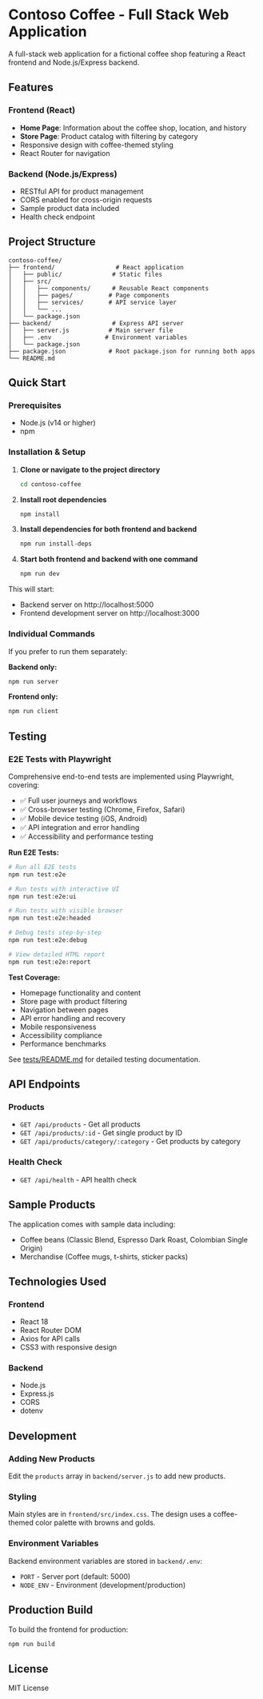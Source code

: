 # Contoso Coffee - Full Stack Web Application

A full-stack web application for a fictional coffee shop featuring a React frontend and Node.js/Express backend.

## Features

### Frontend (React)
- **Home Page**: Information about the coffee shop, location, and history
- **Store Page**: Product catalog with filtering by category
- Responsive design with coffee-themed styling
- React Router for navigation

### Backend (Node.js/Express)
- RESTful API for product management
- CORS enabled for cross-origin requests
- Sample product data included
- Health check endpoint

## Project Structure

```
contoso-coffee/
├── frontend/                 # React application
│   ├── public/              # Static files
│   ├── src/
│   │   ├── components/      # Reusable React components
│   │   ├── pages/          # Page components
│   │   ├── services/       # API service layer
│   │   └── ...
│   └── package.json
├── backend/                 # Express API server
│   ├── server.js           # Main server file
│   ├── .env               # Environment variables
│   └── package.json
├── package.json            # Root package.json for running both apps
└── README.md
```

## Quick Start

### Prerequisites
- Node.js (v14 or higher)
- npm

### Installation & Setup

1. **Clone or navigate to the project directory**
   ```bash
   cd contoso-coffee
   ```

2. **Install root dependencies**
   ```bash
   npm install
   ```

3. **Install dependencies for both frontend and backend**
   ```bash
   npm run install-deps
   ```

4. **Start both frontend and backend with one command**
   ```bash
   npm run dev
   ```

This will start:
- Backend server on http://localhost:5000
- Frontend development server on http://localhost:3000

### Individual Commands

If you prefer to run them separately:

**Backend only:**
```bash
npm run server
```

**Frontend only:**
```bash
npm run client
```

## Testing

### E2E Tests with Playwright

Comprehensive end-to-end tests are implemented using Playwright, covering:
- ✅ Full user journeys and workflows
- ✅ Cross-browser testing (Chrome, Firefox, Safari)
- ✅ Mobile device testing (iOS, Android)
- ✅ API integration and error handling
- ✅ Accessibility and performance testing

**Run E2E Tests:**
```bash
# Run all E2E tests
npm run test:e2e

# Run tests with interactive UI
npm run test:e2e:ui

# Run tests with visible browser
npm run test:e2e:headed

# Debug tests step-by-step
npm run test:e2e:debug

# View detailed HTML report
npm run test:e2e:report
```

**Test Coverage:**
- Homepage functionality and content
- Store page with product filtering
- Navigation between pages
- API error handling and recovery
- Mobile responsiveness
- Accessibility compliance
- Performance benchmarks

See [tests/README.md](tests/README.md) for detailed testing documentation.

## API Endpoints

### Products
- `GET /api/products` - Get all products
- `GET /api/products/:id` - Get single product by ID
- `GET /api/products/category/:category` - Get products by category

### Health Check
- `GET /api/health` - API health check

## Sample Products

The application comes with sample data including:
- Coffee beans (Classic Blend, Espresso Dark Roast, Colombian Single Origin)
- Merchandise (Coffee mugs, t-shirts, sticker packs)

## Technologies Used

### Frontend
- React 18
- React Router DOM
- Axios for API calls
- CSS3 with responsive design

### Backend
- Node.js
- Express.js
- CORS
- dotenv

## Development

### Adding New Products
Edit the `products` array in `backend/server.js` to add new products.

### Styling
Main styles are in `frontend/src/index.css`. The design uses a coffee-themed color palette with browns and golds.

### Environment Variables
Backend environment variables are stored in `backend/.env`:
- `PORT` - Server port (default: 5000)
- `NODE_ENV` - Environment (development/production)

## Production Build

To build the frontend for production:
```bash
npm run build
```

## License

MIT License
